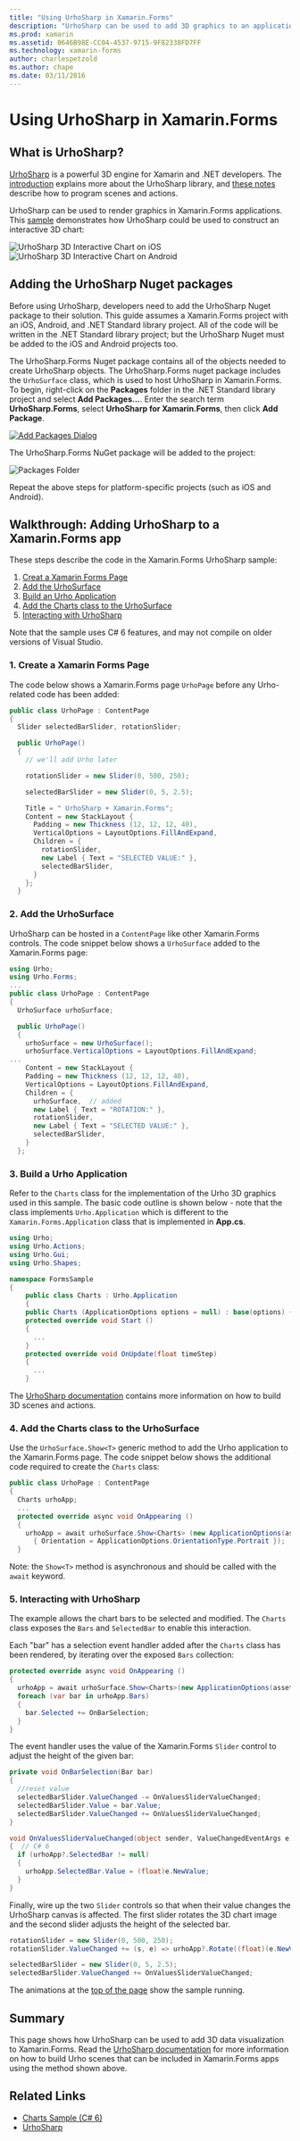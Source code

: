 ```yaml
---
title: "Using UrhoSharp in Xamarin.Forms"
description: "UrhoSharp can be used to add 3D graphics to an application for advanced visualization"
ms.prod: xamarin
ms.assetid: 0646B98E-CC04-4537-9715-9F82338FD7FF
ms.technology: xamarin-forms
author: charlespetzold
ms.author: chape
ms.date: 03/11/2016
---
```


# Using UrhoSharp in Xamarin.Forms

## What is UrhoSharp?

[UrhoSharp](~/graphics-games/urhosharp/index.md) is a powerful 3D engine
for Xamarin and .NET developers. The [introduction](~/graphics-games/urhosharp/introduction.md)
explains more about the UrhoSharp library, and [these notes](~/graphics-games/urhosharp/using.md)
describe how to program scenes and actions.

UrhoSharp can be used to render graphics in Xamarin.Forms applications.
This [sample](https://github.com/xamarin/urho-samples/tree/master/FormsSample)
demonstrates how UrhoSharp could be used to construct an interactive 3D chart:

![](urhosharp-images/ios-animation.gif "UrhoSharp 3D Interactive Chart on iOS")
![](urhosharp-images/android-animation.gif "UrhoSharp 3D Interactive Chart on Android")

## Adding the UrhoSharp Nuget packages

Before using UrhoSharp, developers need to add the UrhoSharp Nuget package
to their solution. This guide assumes a Xamarin.Forms project with an
iOS, Android, and .NET Standard library project. All of the code will be written in the .NET Standard library
project; but the UrhoSharp Nuget must be added to the iOS and Android projects too.

The UrhoSharp.Forms Nuget package contains all of the objects needed to create
UrhoSharp objects. The UrhoSharp.Forms nuget package includes the
`UrhoSurface` class, which is used to host UrhoSharp in Xamarin.Forms.
To begin, right-click on the **Packages** folder in the .NET Standard library project and select **Add Packages...**.
Enter the search term **UrhoSharp.Forms**, select **UrhoSharp for Xamarin.Forms**,
then click **Add Package**.

[![](urhosharp-images/add-package-sml.png "Add Packages Dialog")](urhosharp-images/add-package.png#lightbox "Add Packages Dialog")

The UrhoSharp.Forms NuGet package will be added to the project:

![](urhosharp-images/packages.png "Packages Folder")

Repeat the above steps for platform-specific projects (such as iOS and Android).

## Walkthrough: Adding UrhoSharp to a Xamarin.Forms app

These steps describe the code in the Xamarin.Forms UrhoSharp sample:

1. [Creat a Xamarin Forms Page](#1)
2. [Add the UrhoSurface](#2)
3. [Build an Urho Application](#3)
4. [Add the Charts class to the UrhoSurface](#4)
5. [Interacting with UrhoSharp](#5)

Note that the sample uses C# 6 features, and may not compile on older
versions of Visual Studio.

<a name="1"/>

### 1. Create a Xamarin Forms Page

The code below shows a Xamarin.Forms page `UrhoPage` before any
Urho-related code has been added:

```csharp
public class UrhoPage : ContentPage
{
  Slider selectedBarSlider, rotationSlider;

  public UrhoPage()
  {
    // we'll add Urho later

    rotationSlider = new Slider(0, 500, 250);

    selectedBarSlider = new Slider(0, 5, 2.5);

    Title = " UrhoSharp + Xamarin.Forms";
    Content = new StackLayout {
      Padding = new Thickness (12, 12, 12, 40),
      VerticalOptions = LayoutOptions.FillAndExpand,
      Children = {
        rotationSlider,
        new Label { Text = "SELECTED VALUE:" },
        selectedBarSlider,
      }
    };
  }
```

<a name="2"/>

### 2. Add the UrhoSurface

UrhoSharp can be hosted in a `ContentPage` like other Xamarin.Forms controls.
The code snippet below shows a `UrhoSurface` added to the Xamarin.Forms page:

```csharp
using Urho;
using Urho.Forms;
...
public class UrhoPage : ContentPage
{
  UrhoSurface urhoSurface;

  public UrhoPage()
  {
    urhoSurface = new UrhoSurface();
    urhoSurface.VerticalOptions = LayoutOptions.FillAndExpand;
...
    Content = new StackLayout {
    Padding = new Thickness (12, 12, 12, 40),
    VerticalOptions = LayoutOptions.FillAndExpand,
    Children = {
      urhoSurface,  // added
      new Label { Text = "ROTATION:" },
      rotationSlider,
      new Label { Text = "SELECTED VALUE:" },
      selectedBarSlider,
    }
  };
```

<a name="3"/>

### 3. Build a Urho Application

Refer to the `Charts` class for the implementation of the Urho 3D
graphics used in this sample. The basic code outline is shown below -
note that the class implements `Urho.Application` which is different
to the `Xamarin.Forms.Application` class that is implemented in **App.cs**.

```csharp
using Urho;
using Urho.Actions;
using Urho.Gui;
using Urho.Shapes;

namespace FormsSample
{
	public class Charts : Urho.Application
	{
    public Charts (ApplicationOptions options = null) : base(options) { }
    protected override void Start ()
    {
      ...
    }
    protected override void OnUpdate(float timeStep)
    {
      ...
    }
```

The [UrhoSharp documentation](~/graphics-games/urhosharp/index.md) contains
more information on how to build 3D scenes and actions.

<a name="4"/>

### 4. Add the Charts class to the UrhoSurface

Use the `UrhoSurface.Show<T>` generic method to add the Urho application
to the Xamarin.Forms page. The code snippet below shows the additional
code required to create the `Charts` class:

```csharp
public class UrhoPage : ContentPage
{
  Charts urhoApp;
  ...
  protected override async void OnAppearing ()
  {
    urhoApp = await urhoSurface.Show<Charts> (new ApplicationOptions(assetsFolder: null)
      { Orientation = ApplicationOptions.OrientationType.Portrait });
  }
```

Note: the `Show<T>` method is asynchronous and should be called with the
`await` keyword.

<a name="5"/>

### 5. Interacting with UrhoSharp

The example allows the chart bars to be selected and modified. The `Charts`
class exposes the `Bars` and `SelectedBar` to enable this interaction.

Each "bar" has a selection event handler added after the `Charts` class
has been rendered, by iterating over the exposed `Bars` collection:

```csharp
protected override async void OnAppearing ()
{
  urhoApp = await urhoSurface.Show<Charts>(new ApplicationOptions(assetsFolder: null) { Orientation = ApplicationOptions.OrientationType.Portrait });
  foreach (var bar in urhoApp.Bars)
  {
    bar.Selected += OnBarSelection;
  }
}
```

The event handler uses the value of the Xamarin.Forms `Slider` control
to adjust the height of the given bar:

```csharp
private void OnBarSelection(Bar bar)
{
  //reset value
  selectedBarSlider.ValueChanged -= OnValuesSliderValueChanged;
  selectedBarSlider.Value = bar.Value;
  selectedBarSlider.ValueChanged += OnValuesSliderValueChanged;
}

void OnValuesSliderValueChanged(object sender, ValueChangedEventArgs e)
{  // C# 6
  if (urhoApp?.SelectedBar != null)
  {
    urhoApp.SelectedBar.Value = (float)e.NewValue;
  }
}
```

Finally, wire up the two `Slider` controls so that when their value changes
the UrhoSharp canvas is affected. The first slider rotates the 3D chart image
and the second slider adjusts the height of the selected bar.

```csharp
rotationSlider = new Slider(0, 500, 250);
rotationSlider.ValueChanged += (s, e) => urhoApp?.Rotate((float)(e.NewValue - e.OldValue));

selectedBarSlider = new Slider(0, 5, 2.5);
selectedBarSlider.ValueChanged += OnValuesSliderValueChanged;
```

The animations at the [top of the page](#) show the sample running.

## Summary

This page shows how UrhoSharp can be used to add 3D data visualization
to Xamarin.Forms. Read the [UrhoSharp documentation](~/graphics-games/urhosharp/index.md)
for more information on how to build Urho scenes that can be included
in Xamarin.Forms apps using the method shown above.


## Related Links

- [Charts Sample (C# 6)](https://github.com/xamarin/urho-samples/tree/master/FormsSample)
- [UrhoSharp](~/graphics-games/urhosharp/index.md)
